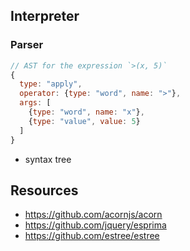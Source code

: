 ## Interpreter


### Parser



```js
// AST for the expression `>(x, 5)`
{
  type: "apply",
  operator: {type: "word", name: ">"},
  args: [
    {type: "word", name: "x"},
    {type: "value", value: 5}
  ]
}
```

- syntax tree


## Resources

- https://github.com/acornjs/acorn
- https://github.com/jquery/esprima
- https://github.com/estree/estree
